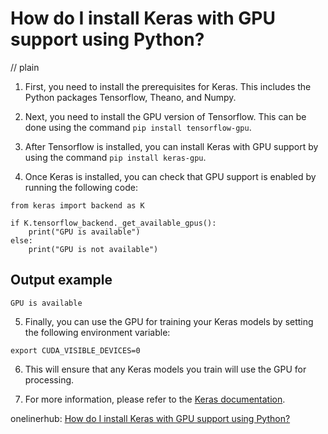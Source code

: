 # How do I install Keras with GPU support using Python?
// plain

1. First, you need to install the prerequisites for Keras. This includes the Python packages Tensorflow, Theano, and Numpy.

2. Next, you need to install the GPU version of Tensorflow. This can be done using the command ```pip install tensorflow-gpu```.

3. After Tensorflow is installed, you can install Keras with GPU support by using the command ```pip install keras-gpu```.

4. Once Keras is installed, you can check that GPU support is enabled by running the following code:

```
from keras import backend as K

if K.tensorflow_backend._get_available_gpus():
    print("GPU is available")
else:
    print("GPU is not available")
```

## Output example

```
GPU is available
```

5. Finally, you can use the GPU for training your Keras models by setting the following environment variable:

```
export CUDA_VISIBLE_DEVICES=0
```

6. This will ensure that any Keras models you train will use the GPU for processing.

7. For more information, please refer to the [Keras documentation](https://keras.io/getting-started/faq/#how-can-i-run-keras-on-gpu).

onelinerhub: [How do I install Keras with GPU support using Python?](https://onelinerhub.com/python-keras/how-do-i-install-keras-with-gpu-support-using-python)